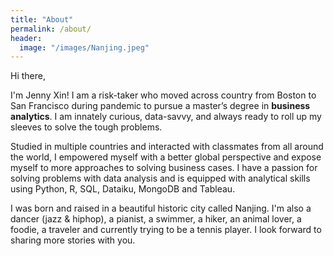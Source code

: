 ```yaml
---
title: "About"
permalink: /about/
header:
  image: "/images/Nanjing.jpeg"
---
```

Hi there, 

I'm Jenny Xin! I am a risk-taker who moved across country from Boston to San Francisco during pandemic to pursue a master’s degree in **business analytics**. I am innately curious, data-savvy, and always ready to roll up my sleeves to solve the tough problems. 

Studied in multiple countries and interacted with classmates from all around the world, I empowered myself with a better global perspective and expose myself to more approaches to solving business cases. I have a passion for solving problems with data analysis and is equipped with analytical skills using Python, R, SQL, Dataiku, MongoDB and Tableau.

I was born and raised in a beautiful historic city called Nanjing. I'm also a dancer (jazz & hiphop), a pianist, a swimmer, a hiker, an animal lover, a foodie, a traveler and currently trying to be a tennis player. I look forward to sharing more stories with you. 
